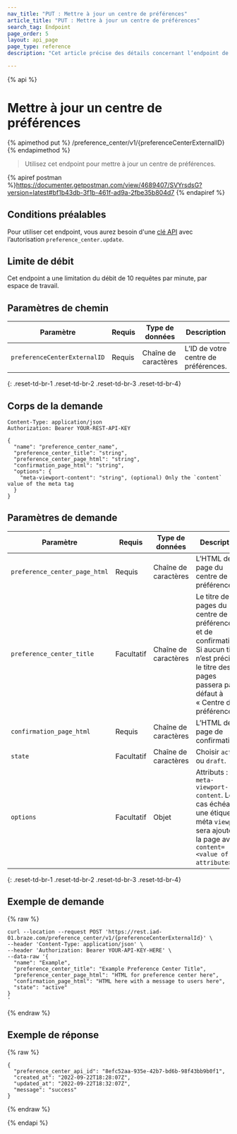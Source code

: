 ```yaml
---
nav_title: "PUT : Mettre à jour un centre de préférences"
article_title: "PUT : Mettre à jour un centre de préférences"
search_tag: Endpoint
page_order: 5
layout: api_page
page_type: reference
description: "Cet article précise des détails concernant l’endpoint de Braze Mettre à jour un centre de préférences."

---
```

{% api %}
# Mettre à jour un centre de préférences
{% apimethod put %}
/preference_center/v1/{preferenceCenterExternalID}
{% endapimethod %}

> Utilisez cet endpoint pour mettre à jour un centre de préférences.

{% apiref postman %}https://documenter.getpostman.com/view/4689407/SVYrsdsG?version=latest#bf1b43db-3f1b-461f-ad9a-2fbe35b804d7 {% endapiref %}

## Conditions préalables

Pour utiliser cet endpoint, vous aurez besoin d'une [clé API]({{site.baseurl}}/api/basics#rest-api-key/) avec l’autorisation `preference_center.update`.

## Limite de débit

Cet endpoint a une limitation du débit de 10 requêtes par minute, par espace de travail.

## Paramètres de chemin

| Paramètre | Requis | Type de données | Description |
| --------- | ---------| --------- | ----------- |
|`preferenceCenterExternalID`| Requis | Chaîne de caractères | L’ID de votre centre de préférences. |
{: .reset-td-br-1 .reset-td-br-2 .reset-td-br-3  .reset-td-br-4}


## Corps de la demande

```
Content-Type: application/json
Authorization: Bearer YOUR-REST-API-KEY
```

```
{
  "name": "preference_center_name",
  "preference_center_title": "string",
  "preference_center_page_html": "string",
  "confirmation_page_html": "string",
  "options": {
    "meta-viewport-content": "string", (optional) Only the `content` value of the meta tag
  }
}
```

## Paramètres de demande

| Paramètre | Requis | Type de données | Description |
| --------- | ---------| --------- | ----------- |
|`preference_center_page_html`| Requis | Chaîne de caractères | L’HTML de la page du centre de préférences. |
|`preference_center_title`| Facultatif | Chaîne de caractères | Le titre des pages du centre de préférences et de confirmation. Si aucun titre n’est précisé, le titre des pages passera par défaut à « Centre de préférences ». |
|`confirmation_page_html`| Requis | Chaîne de caractères | L’HTML de la page de confirmation. |
|`state` | Facultatif | Chaîne de caractères | Choisir `active` ou `draft`.|
|`options` | Facultatif | Objet | Attributs : `meta-viewport-content`. Le cas échéant, une étiquette méta `viewport` sera ajoutée à la page avec `content= <value of attribute>`. |
{: .reset-td-br-1 .reset-td-br-2 .reset-td-br-3  .reset-td-br-4}

## Exemple de demande

{% raw %}
```
curl --location --request POST 'https://rest.iad-01.braze.com/preference_center/v1/{preferenceCenterExternalId}' \
--header 'Content-Type: application/json' \
--header 'Authorization: Bearer YOUR-API-KEY-HERE' \
--data-raw '{
  "name": "Example",
  "preference_center_title": "Example Preference Center Title",
  "preference_center_page_html": "HTML for preference center here",
  "confirmation_page_html": "HTML here with a message to users here",
  "state": "active"
}
'
```
{% endraw %}

## Exemple de réponse
{% raw %}
```
{
  "preference_center_api_id": "8efc52aa-935e-42b7-bd6b-98f43bb9b0f1",
  "created_at": "2022-09-22T18:28:07Z",
  "updated_at": "2022-09-22T18:32:07Z",
  "message": "success"
}
```
{% endraw %}

{% endapi %}
